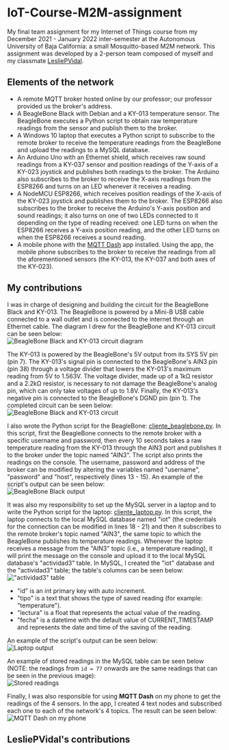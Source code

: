 # IoT-Course-M2M-assignment
My final team assignment for my Internet of Things course from my December 2021 - January 2022 inter-semester at the Autonomous University of Baja California: a small Mosquitto-based M2M network. This assignment was developed by a 2-person team composed of myself and my classmate [LesliePVidal](https://github.com/LesliePVidal).

## Elements of the network
- A remote MQTT broker hosted online by our professor; our professor provided us the broker's address.
- A BeagleBone Black with Debian and a KY-013 temperature sensor. The BeagleBone executes a Python script to obtain raw temperature readings from the sensor and publish them to the broker.
- A Windows 10 laptop that executes a Python script to subscribe to the remote broker to receive the temperature readings from the BeagleBone and upload the readings to a MySQL database.
- An Arduino Uno with an Ethernet shield, which receives raw sound readings from a KY-037 sensor and position readings of the Y-axis of a KY-023 joystick and publishes both readings to the broker. The Arduino also subscribes to the broker to receive the X-axis readings from the ESP8266 and turns on an LED whenever it receives a reading.
- A NodeMCU ESP8266, which receives position readings of the X-axis of the KY-023 joystick and publishes them to the broker. The ESP8266 also subscribes to the broker to receive the Arduino's Y-axis position and sound readings; it also turns on one of two LEDs connected to it depending on the type of reading received: one LED turns on when the ESP8266 receives a Y-axis position reading, and the other LED turns on when the ESP8266 receives a sound reading.
- A mobile phone with the [MQTT Dash](https://play.google.com/store/apps/details?id=net.routix.mqttdash) app installed. Using the app, the mobile phone subscribes to the broker to receive the readings from all the aforementioned sensors (the KY-013, the KY-037 and both axes of the KY-023).

## My contributions
I was in charge of designing and building the circuit for the BeagleBone Black and KY-013. The BeagleBone is powered by a Mini-B USB cable connected to a wall outlet and is connected to the internet through an Ethernet cable. The diagram I drew for the BeagleBone and KY-013 circuit can be seen below:  
![BeagleBone Black and KY-013 circuit diagram](https://github.com/mareyna356/IoT-Course-M2M-assignment/assets/116867368/8b300e2b-8f2b-47da-9f64-5a56318c4cea)

The KY-013 is powered by the BeagleBone's 5V output from its SYS 5V pin (pin 7). The KY-013's signal pin is connected to the BeagleBone's AIN3 pin (pin 38) through a voltage divider that lowers the KY-013's maximum reading from 5V to 1.563V. The voltage divider, made up of a 1kΩ resistor and a 2.2kΩ resistor, is necessary to not damage the BeagleBone's analog pin, which can only take voltages of up to 1.8V. Finally, the KY-013's negative pin is connected to the BeagleBone's DGND pin (pin 1). The completed circuit can be seen below:  
![BeagleBone Black and KY-013 circuit](https://github.com/mareyna356/IoT-Course-M2M-assignment/assets/116867368/69afb692-b91a-4791-9521-51758714bb43)  

I also wrote the Python script for the BeagleBone: [cliente_beaglebone.py](cliente_beaglebone.py). In this script, first the BeagleBone connects to the remote broker with a specific username and password, then every 10 seconds takes a raw temperature reading from the KY-013 through the AIN3 port and publishes it to the broker under the topic named "AIN3". The script also prints the readings on the console. The username, password and address of the broker can be modified by altering the variables named "username", "password" and "host", respectively (lines 13 - 15). An example of the script's output can be seen below:  
![BeagleBone Black output](https://github.com/mareyna356/IoT-Course-M2M-assignment/assets/116867368/98e633fd-1aa6-4510-a63e-95a2b2ebd52a)

It was also my responsibility to set up the MySQL server in a laptop and to write the Python script for the laptop: [cliente_laptop.py](cliente_laptop.py). In this script, the laptop connects to the local MySQL database named "iot" (the credentials for the connection can be modified in lines 18 - 21) and then it subscribes to the remote broker's topic named "AIN3", the same topic to which the BeagleBone publishes its temperature readings. Whenever the laptop receives a message from the "AIN3" topic (i.e., a temperature reading), it will print the message on the console and upload it to the local MySQL database's "actividad3" table. In MySQL, I created the "iot" database and the "actividad3" table; the table's columns can be seen below:  
!["actividad3" table](https://github.com/mareyna356/IoT-Course-M2M-assignment/assets/116867368/3ddccc4d-4ff9-44db-af11-e3d9faf9731b)
- "id" is an int primary key with auto increment.
- "tipo" is a text that shows the type of saved reading (for example: "temperature").
- "lectura" is a float that represents the actual value of the reading.
- "fecha" is a datetime with the default value of CURRENT_TIMESTAMP and represents the date and time of the saving of the reading.

An example of the script's output can be seen below:  
![Laptop output](https://github.com/mareyna356/IoT-Course-M2M-assignment/assets/116867368/879f8a06-dd86-46cd-967a-9811df8fca8e)

An example of stored readings in the MySQL table can be seen below (NOTE: the readings from `id = 77` onwards are the same readings that can be seen in the previous image):  
![Stored readings](https://github.com/mareyna356/IoT-Course-M2M-assignment/assets/116867368/1b66f6c7-9361-4781-82fa-c985e426a4ea)

Finally, I was also responsible for using **MQTT Dash** on my phone to get the readings of the 4 sensors. In the app, I created 4 text nodes and subscribed each one to each of the network's 4 topics. The result can be seen below:  
![MQTT Dash on my phone](https://github.com/mareyna356/IoT-Course-M2M-assignment/assets/116867368/6a8db6d5-1041-4839-a7e5-3bd181687bf1)


## LesliePVidal's contributions
